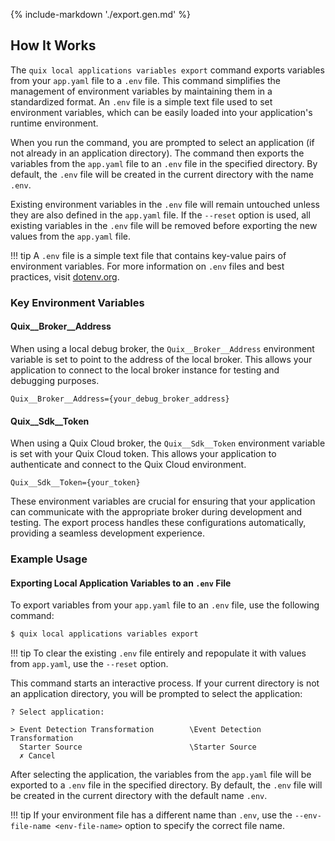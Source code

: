{% include-markdown './export.gen.md' %}

## How It Works

The `quix local applications variables export` command exports variables from your `app.yaml` file to a `.env` file. This command simplifies the management of environment variables by maintaining them in a standardized format. An `.env` file is a simple text file used to set environment variables, which can be easily loaded into your application's runtime environment.

When you run the command, you are prompted to select an application (if not already in an application directory). The command then exports the variables from the `app.yaml` file to an `.env` file in the specified directory. By default, the `.env` file will be created in the current directory with the name `.env`.

Existing environment variables in the `.env` file will remain untouched unless they are also defined in the `app.yaml` file. If the `--reset` option is used, all existing variables in the `.env` file will be removed before exporting the new values from the `app.yaml` file.

!!! tip
    A `.env` file is a simple text file that contains key-value pairs of environment variables. For more information on `.env` files and best practices, visit [dotenv.org](https://www.dotenv.org/docs/security/env).

### Key Environment Variables

#### Quix__Broker__Address

When using a local debug broker, the `Quix__Broker__Address` environment variable is set to point to the address of the local broker. This allows your application to connect to the local broker instance for testing and debugging purposes.

```
Quix__Broker__Address={your_debug_broker_address}
```

#### Quix__Sdk__Token

When using a Quix Cloud broker, the `Quix__Sdk__Token` environment variable is set with your Quix Cloud token. This allows your application to authenticate and connect to the Quix Cloud environment.

```
Quix__Sdk__Token={your_token}
```

These environment variables are crucial for ensuring that your application can communicate with the appropriate broker during development and testing. The export process handles these configurations automatically, providing a seamless development experience.

### Example Usage

#### Exporting Local Application Variables to an `.env` File

To export variables from your `app.yaml` file to an `.env` file, use the following command:

```bash
$ quix local applications variables export
```

!!! tip
    To clear the existing `.env` file entirely and repopulate it with values from `app.yaml`, use the `--reset` option.

This command starts an interactive process. If your current directory is not an application directory, you will be prompted to select the application:

```text
? Select application:

> Event Detection Transformation        \Event Detection Transformation
  Starter Source                        \Starter Source
  ✗ Cancel
```

After selecting the application, the variables from the `app.yaml` file will be exported to a `.env` file in the specified directory. By default, the `.env` file will be created in the current directory with the default name `.env`.

!!! tip
    If your environment file has a different name than `.env`, use the `--env-file-name <env-file-name>` option to specify the correct file name.
